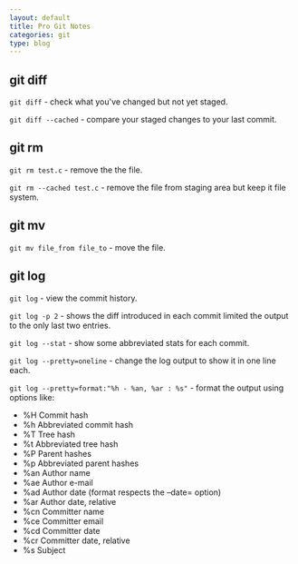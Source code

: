 ```yaml
---
layout: default
title: Pro Git Notes
categories: git
type: blog
---
```


git diff
--------
`git diff` - check what you've changed but not yet staged.

`git diff --cached` - compare your staged changes to your last commit.

git rm
------
`git rm test.c` - remove the the file.

`git rm --cached test.c` - remove the file from staging area but keep it file system.

git mv
------
`git mv file_from file_to` - move the file.

git log
-------

`git log` - view the commit history.

`git log -p 2` - shows the diff introduced in each commit limited the output to the only last two entries.

`git log --stat` - show some abbreviated stats for each commit.

`git log --pretty=oneline` - change the log output to show it in one line each.

`git log --pretty=format:"%h - %an, %ar : %s"` - format the output using options like:
- %H Commit hash
- %h Abbreviated commit hash
- %T Tree hash
- %t Abbreviated tree hash
- %P Parent hashes
- %p Abbreviated parent hashes
- %an Author name
- %ae Author e-mail
- %ad Author date (format respects the –date= option)
- %ar Author date, relative
- %cn Committer name
- %ce Committer email
- %cd Committer date
- %cr Committer date, relative
- %s Subject



